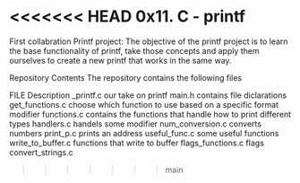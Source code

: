 <<<<<<< HEAD
0x11. C - printf
=======
First collabration Printf project: The objective of the printf project is to learn the base functionality of printf, take those concepts and apply them ourselves to create a new printf that works in the same way.

Repository Contents The repository contains the following files

FILE Description _printf.c our take on printf main.h contains file diclarations get_functions.c choose which function to use based on a specific format modifier functions.c contains the functions that handle how to print different types handlers.c handels some modifier num_conversion.c converts numbers print_p.c prints an address useful_func.c some useful functions write_to_buffer.c functions that write to buffer flags_functions.c flags convert_strings.c
>>>>>>> main
